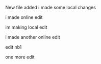 New file added
i made some local changes


i made online edit

im making local edit

i made another online edit

edit nb1

one more edit
